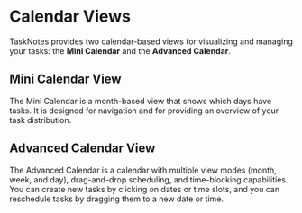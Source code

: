 # Calendar Views

TaskNotes provides two calendar-based views for visualizing and managing your tasks: the **Mini Calendar** and the **Advanced Calendar**.

## Mini Calendar View

The Mini Calendar is a month-based view that shows which days have tasks. It is designed for navigation and for providing an overview of your task distribution.

## Advanced Calendar View

The Advanced Calendar is a calendar with multiple view modes (month, week, and day), drag-and-drop scheduling, and time-blocking capabilities. You can create new tasks by clicking on dates or time slots, and you can reschedule tasks by dragging them to a new date or time.